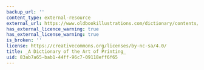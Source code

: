 ```yaml
---
backup_url: ''
content_type: external-resource
external_url: https://www.oldbookillustrations.com/dictionary/contents/index
has_external_licence_warning: true
has_external_license_warning: true
is_broken: ''
license: https://creativecommons.org/licenses/by-nc-sa/4.0/
title: _A Dictionary of the Art of Printing_
uid: 83ab7a65-bab1-44ff-96c7-09118eff6f65
---
```

